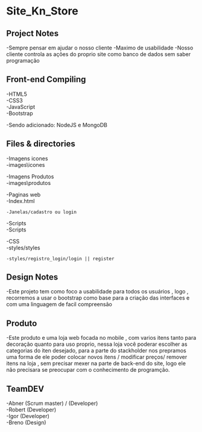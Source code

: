 # Site_Kn_Store

## Project Notes
-Sempre pensar em ajudar o nosso cliente
-Maximo de usabilidade
-Nosso cliente controla as ações do proprio site como banco de dados sem saber programação

## Front-end Compiling
-HTML5<br>
-CSS3<br>
-JavaScript<br>
-Bootstrap

-Sendo adicionado: NodeJS e MongoDB

## Files & directories
-Imagens icones <br>
    -images\icones

-Imagens Produtos <br>
    -images\produtos

-Paginas web <br>
    -Index.html
    
    -Janelas/cadastro ou login

-Scripts <br>
    -Scripts

-CSS <br>
    -styles/styles

    -styles/registro_login/login || register


## Design Notes
-Este projeto tem como foco a usabilidade para todos os usuários , logo , recorremos a usar o bootstrap como base para a criação das interfaces e com uma linguagem de facil compreensão

## Produto
-Este produto e uma loja web focada no mobile , com varios itens tanto para decoração quanto para uso proprio, nessa loja você poderar escolher as categorias do iten desejado, para a parte do stackholder nos prepramos uma forma de ele poder colocar novos itens / modificar preços/ remover itens na loja , sem precisar mexer na parte de back-end do site, logo ele não precisara se preocupar com o conhecimento de programção.


## TeamDEV
-Abner (Scrum master)  / (Developer) <br>
-Robert (Developer) <br>
-Igor   (Developer) <br>
-Breno  (Design)
